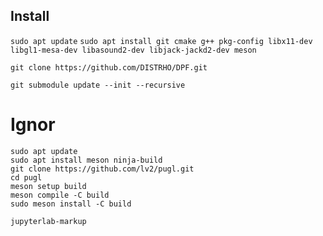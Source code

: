 ## Install
```sudo apt update```
```sudo apt install git cmake g++ pkg-config libx11-dev libgl1-mesa-dev libasound2-dev libjack-jackd2-dev meson```

```git clone https://github.com/DISTRHO/DPF.git```

```git submodule update --init --recursive```


# Ignor
```
sudo apt update
sudo apt install meson ninja-build
git clone https://github.com/lv2/pugl.git
cd pugl
meson setup build
meson compile -C build
sudo meson install -C build
```

```jupyterlab-markup```